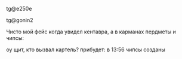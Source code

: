 tg@e250e

tg@gonin2

Чисто мой фейс когда увидел кентавра, а в карманах пердметы и чипсы:

оу щит, кто вызвал картель? прибудет: в 13:56 чипсы созданы
